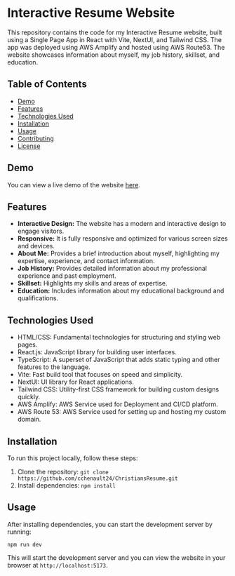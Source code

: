 # Interactive Resume Website

This repository contains the code for my Interactive Resume website, built using a Single Page App in React with Vite, NextUI, and Tailwind CSS. The app was deployed using AWS Amplify and hosted using AWS Route53. The website showcases information about myself, my job history, skillset, and education.

## Table of Contents

- [Demo](#demo)
- [Features](#features)
- [Technologies Used](#technologies-used)
- [Installation](#installation)
- [Usage](#usage)
- [Contributing](#contributing)
- [License](#license)

## Demo

You can view a live demo of the website [here](<https://www.christianchenault.com/>).

## Features

- **Interactive Design:** The website has a modern and interactive design to engage visitors.
- **Responsive:** It is fully responsive and optimized for various screen sizes and devices.
- **About Me:** Provides a brief introduction about myself, highlighting my expertise, experience, and contact information.
- **Job History:** Provides detailed information about my professional experience and past employment.
- **Skillset:** Highlights my skills and areas of expertise.
- **Education:** Includes information about my educational background and qualifications.

## Technologies Used

- HTML/CSS: Fundamental technologies for structuring and styling web pages.
- React.js: JavaScript library for building user interfaces.
- TypeScript: A superset of JavaScript that adds static typing and other features to the language.
- Vite: Fast build tool that focuses on speed and simplicity.
- NextUI: UI library for React applications.
- Tailwind CSS: Utility-first CSS framework for building custom designs quickly.
- AWS Amplify: AWS Service used for Deployment and CI/CD platform.
- AWS Route 53: AWS Service used for setting up and hosting my custom domain.

## Installation

To run this project locally, follow these steps:

1. Clone the repository: `git clone https://github.com/cchenault24/ChristiansResume.git`
2. Install dependencies: `npm install`

## Usage

After installing dependencies, you can start the development server by running:

`npm run dev`

This will start the development server and you can view the website in your browser at `http://localhost:5173`.
